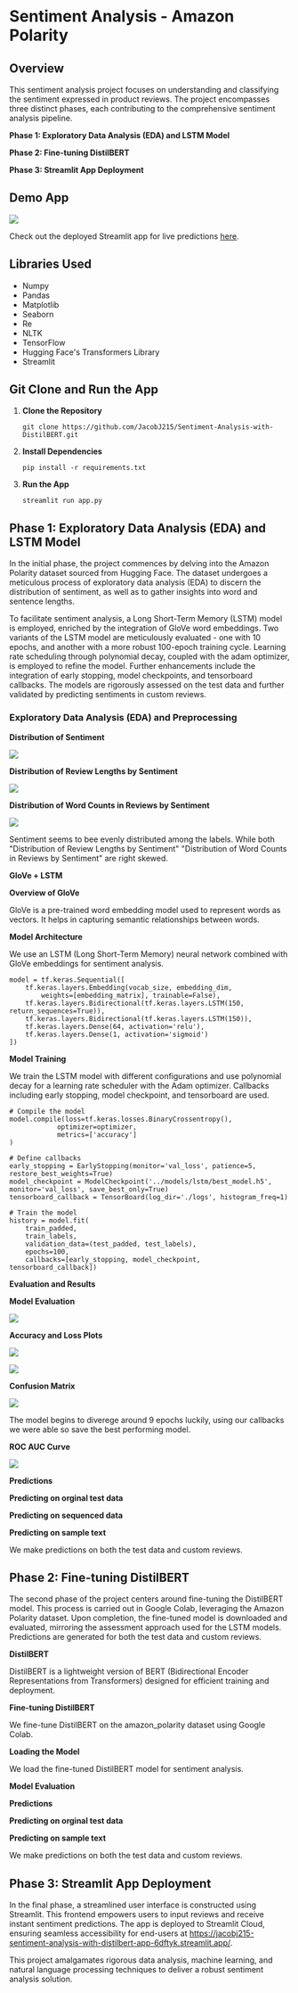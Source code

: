 # Sentiment Analysis - Amazon Polarity

## Overview
This sentiment analysis project focuses on understanding and classifying the sentiment expressed in product reviews. The project encompasses three distinct phases, each contributing to the comprehensive sentiment analysis pipeline.

**Phase 1: Exploratory Data Analysis (EDA) and LSTM Model**

**Phase 2: Fine-tuning DistilBERT**

**Phase 3: Streamlit App Deployment**

## Demo App

![](./screenshots/streamlit-demo.png)


Check out the deployed Streamlit app for live predictions [here](https://jacobj215-sentiment-analysis-with-distilbert-app-6dftyk.streamlit.app/).

## Libraries Used

- Numpy
- Pandas
- Matplotlib
- Seaborn
- Re
- NLTK
- TensorFlow
- Hugging Face's Transformers Library
- Streamlit

## Git Clone and Run the App
1. **Clone the Repository**

    ```
    git clone https://github.com/JacobJ215/Sentiment-Analysis-with-DistilBERT.git
    ```

2. **Install Dependencies**

    ```
    pip install -r requirements.txt
    ```


3. **Run the App**

    ```
    streamlit run app.py
    ```




## Phase 1: Exploratory Data Analysis (EDA) and LSTM Model
In the initial phase, the project commences by delving into the Amazon Polarity dataset sourced from Hugging Face. The dataset undergoes a meticulous process of exploratory data analysis (EDA) to discern the distribution of sentiment, as well as to gather insights into word and sentence lengths.

To facilitate sentiment analysis, a Long Short-Term Memory (LSTM) model is employed, enriched by the integration of GloVe word embeddings. Two variants of the LSTM model are meticulously evaluated - one with 10 epochs, and another with a more robust 100-epoch training cycle. Learning rate scheduling through polynomial decay, coupled with the adam optimizer, is employed to refine the model. Further enhancements include the integration of early stopping, model checkpoints, and tensorboard callbacks. The models are rigorously assessed on the test data and further validated by predicting sentiments in custom reviews.


### Exploratory Data Analysis (EDA) and Preprocessing

**Distribution of Sentiment**

![](./screenshots/distr_sent.png)


**Distribution of Review Lengths by Sentiment**

![](./screenshots/distr_rev_len.png)

**Distribution of Word Counts in Reviews by Sentiment**

![](./screenshots/distr_word_count.png)

Sentiment seems to bee evenly distributed among the labels. While both "Distribution of Review Lengths by Sentiment" "Distribution of Word Counts in Reviews by Sentiment" are right skewed.  


**GloVe + LSTM**

**Overview of GloVe**

GloVe is a pre-trained word embedding model used to represent words as vectors. It helps in capturing semantic relationships between words.

**Model Architecture**

We use an LSTM (Long Short-Term Memory) neural network combined with GloVe embeddings for sentiment analysis.

```
model = tf.keras.Sequential([
    tf.keras.layers.Embedding(vocab_size, embedding_dim,
        weights=[embedding_matrix], trainable=False),
    tf.keras.layers.Bidirectional(tf.keras.layers.LSTM(150, return_sequences=True)),
    tf.keras.layers.Bidirectional(tf.keras.layers.LSTM(150)),
    tf.keras.layers.Dense(64, activation='relu'),
    tf.keras.layers.Dense(1, activation='sigmoid')
])
```

**Model Training**

We train the LSTM model with different configurations and use polynomial decay for a learning rate scheduler with the Adam optimizer. Callbacks including early stopping, model checkpoint, and tensorboard are used.

```
# Compile the model
model.compile(loss=tf.keras.losses.BinaryCrossentropy(),
            optimizer=optimizer, 
            metrics=['accuracy']
)

# Define callbacks
early_stopping = EarlyStopping(monitor='val_loss', patience=5, restore_best_weights=True)
model_checkpoint = ModelCheckpoint('../models/lstm/best_model.h5', monitor='val_loss', save_best_only=True)
tensorboard_callback = TensorBoard(log_dir='./logs', histogram_freq=1)

# Train the model
history = model.fit(
    train_padded,
    train_labels,
    validation_data=(test_padded, test_labels),
    epochs=100,
    callbacks=[early_stopping, model_checkpoint, tensorboard_callback])

```

**Evaluation and Results**

**Model Evaluation**

![](./screenshots/lstm/accuracy.png)

**Accuracy and Loss Plots**

![](./screenshots/tensorboard/epoch_accuracy.png)


![](./screenshots/tensorboard/epoch_loss.png)

**Confusion Matrix**

![](./screenshots/lstm/confusion_matrix.png)

The model begins to diverege around 9 epochs luckily, using our callbacks we were able so save the best performing model.

**ROC AUC Curve**

![](./screenshots/lstm/roc_auc.png)

**Predictions**

**Predicting on orginal test data**

**Predicting on sequenced data**

**Predicting on sample text**

We make predictions on both the test data and custom reviews.

## Phase 2: Fine-tuning DistilBERT
The second phase of the project centers around fine-tuning the DistilBERT model. This process is carried out in Google Colab, leveraging the Amazon Polarity dataset. Upon completion, the fine-tuned model is downloaded and evaluated, mirroring the assessment approach used for the LSTM models. Predictions are generated for both the test data and custom reviews.

**DistilBERT**

DistilBERT is a lightweight version of BERT (Bidirectional Encoder Representations from Transformers) designed for efficient training and deployment.

**Fine-tuning DistilBERT**

We fine-tune DistilBERT on the amazon_polarity dataset using Google Colab.

**Loading the Model**

We load the fine-tuned DistilBERT model for sentiment analysis.

**Model Evaluation**



**Predictions**

**Predicting on orginal test data**

**Predicting on sample text**

We make predictions on both the test data and custom reviews.


## Phase 3: Streamlit App Deployment
In the final phase, a streamlined user interface is constructed using Streamlit. This frontend empowers users to input reviews and receive instant sentiment predictions. The app is deployed to Streamlit Cloud, ensuring seamless accessibility for end-users at https://jacobj215-sentiment-analysis-with-distilbert-app-6dftyk.streamlit.app/.

This project amalgamates rigorous data analysis, machine learning, and natural language processing techniques to deliver a robust sentiment analysis solution. 